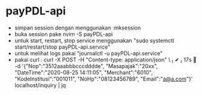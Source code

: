 # payPDL-api

- simpan session dengan menggunakan :mksession
- buka session pake nvim -S payPDL-api
- untuk start, restart, stop service menggunakan "sudo systemctl start/restart/stop payPDL-api.service"
- untuk melihat logs pakai "journalctl -u payPDL-api.service"
- pakai curl :
  curl -X POST -H "Content-type: application/json" \                                                                                                                       ✔  17s 
-d '{"Nop":"3512aaabbbcccdddde",
        "Masapajak":"20xx",
        "DateTime":"2020-08-25 14:11:05",
        "Merchant":"6010",
        "KodeInstitusi":"001011",
        "NoHp":"08123456789",
        "Email":"a@a.com"}' \
localhost/inquiry | jq

